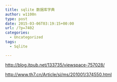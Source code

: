 ```yaml
---
title: sqlite 数据库字典
author: w1100n
type: post
date: 2015-03-06T03:19:15+00:00
url: /?p=7402
categories:
  - Uncategorized
tags:
  - Sqlite

---
```

http://blog.itpub.net/133735/viewspace-757028/

http://www.th7.cn/Article/sj/ms/201001/374550.html